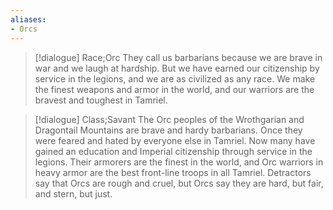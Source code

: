 ```yaml
---
aliases:
- Orcs
---
```


>[!dialogue] Race;Orc
They call us barbarians because we are brave in war and we laugh at hardship. But we have earned our citizenship by service in the legions, and we are as civilized as any race. We make the finest weapons and armor in the world, and our warriors are the bravest and toughest in Tamriel.

>[!dialogue] Class;Savant
The Orc peoples of the Wrothgarian and Dragontail Mountains are brave and hardy barbarians. Once they were feared and hated by everyone else in Tamriel. Now many have gained an education and Imperial citizenship through service in the legions. Their armorers are the finest in the world, and Orc warriors in heavy armor are the best front-line troops in all Tamriel. Detractors say that Orcs are rough and cruel, but Orcs say they are hard, but fair, and stern, but just.